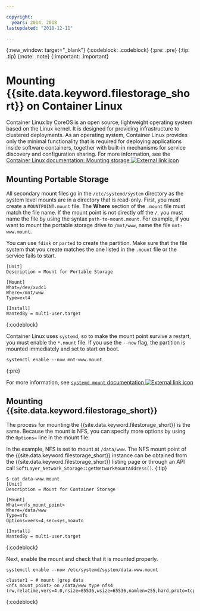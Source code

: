 ```yaml
---

copyright:
  years: 2014, 2018
lastupdated: "2018-12-11"

---
```

{:new_window: target="_blank"}
{:codeblock: .codeblock}
{:pre: .pre}
{:tip: .tip}
{:note: .note}
{:important: .important}

# Mounting {{site.data.keyword.filestorage_short}} on Container Linux

Container Linux by CoreOS is an open source, lightweight operating system based on the Linux kernel. It is designed for providing infrastructure to clustered deployments. As an operating system, Container Linux provides only the minimal functionality that is required for deploying applications inside software containers, together with built-in mechanisms for service discovery and configuration sharing. For more information, see the [Container Linux documentation: Mounting storage ![External link icon](../../icons/launch-glyph.svg "External link icon")](https://coreos.com/os/docs/latest/mounting-storage.html)

## Mounting Portable Storage

All secondary mount files go in the `/etc/systemd/system` directory as the system level mounts are in a directory that is read-only. First, you must create a `MOUNTPOINT.mount` file. The **Where** section of the `.mount` file must match the file name. If the mount point is not directly off the `/`, you must name the file by using the syntax `path-to-mount.mount`. For example, if you want to mount the portable storage drive to `/mnt/www`, name the file `mnt-www.mount`.

You can use `fdisk` or `parted` to create the partition. Make sure that the file system that you create matches the one listed in the `.mount` file or the service fails to start.


```
[Unit]
Description = Mount for Portable Storage

[Mount]
What=/dev/xvdc1
Where=/mnt/www
Type=ext4

[Install]
WantedBy = multi-user.target
```
{:codeblock}


Container Linux uses `systemd`, so to make the mount point survive a restart, you must enable the `*.mount` file. If you use the `--now` flag, the partition is mounted immediately and set to start on boot.

```
systemctl enable --now mnt-www.mount
```
{:pre}

For more information, see [`systemd mount` documentation ![External link icon](../../icons/launch-glyph.svg "External link icon")](https://www.freedesktop.org/software/systemd/man/systemd.mount.html)

## Mounting {{site.data.keyword.filestorage_short}}

The process for mounting the {{site.data.keyword.filestorage_short}} is the same. Because the mount is NFS, you can specify more options by using the `Options=` line in the mount file.

In the example, NFS is set to mount at `/data/www`. The NFS mount point of the {{site.data.keyword.filestorage_short}} instance can be obtained from the {{site.data.keyword.filestorage_short}} listing page or through an API call `SoftLayer_Network_Storage::getNetworkMountAddress()`.
{:tip}

```
$ cat data-www.mount
[Unit]
Description = Mount for Container Storage

[Mount]
What=<nfs_mount_point>
Where=/data/www
Type=nfs
Options=vers=4,sec=sys,noauto

[Install]
WantedBy = multi-user.target
```
{:codeblock}

Next, enable the mount and check that it is mounted properly.

```
systemctl enable --now /etc/systemd/system/data-www.mount

cluster1 ~ # mount |grep data
<nfs_mount_point> on /data/www type nfs4 (rw,relatime,vers=4.0,rsize=65536,wsize=65536,namlen=255,hard,proto=tcp,port=0,timeo=600,retrans=2,sec=sys,clientaddr=10.81.x.x,local_lock=none,addr=10.1.x.x)
```
{:codeblock}
